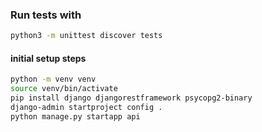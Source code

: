 ### Run tests with

```sh
python3 -m unittest discover tests
```

#### initial setup steps

```sh
python -m venv venv
source venv/bin/activate
pip install django djangorestframework psycopg2-binary
django-admin startproject config .
python manage.py startapp api
```
